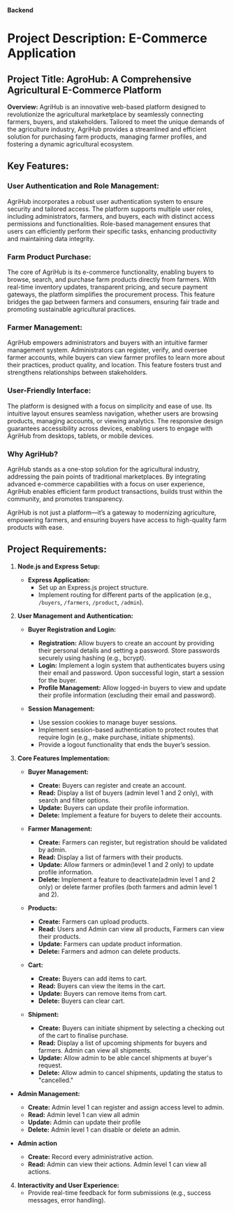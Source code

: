 **Backend**

# Project Description: E-Commerce Application

## Project Title: AgroHub: A Comprehensive Agricultural E-Commerce Platform

**Overview:** AgriHub is an innovative web-based platform designed to revolutionize the agricultural marketplace by seamlessly connecting farmers, buyers, and stakeholders. Tailored to meet the unique demands of the agriculture industry, AgriHub provides a streamlined and efficient solution for purchasing farm products, managing farmer profiles, and fostering a dynamic agricultural ecosystem.

## Key Features:

### User Authentication and Role Management:

AgriHub incorporates a robust user authentication system to ensure security and tailored access. The platform supports multiple user roles, including administrators, farmers, and buyers, each with distinct access permissions and functionalities. Role-based management ensures that users can efficiently perform their specific tasks, enhancing productivity and maintaining data integrity.

### Farm Product Purchase:

The core of AgriHub is its e-commerce functionality, enabling buyers to browse, search, and purchase farm products directly from farmers. With real-time inventory updates, transparent pricing, and secure payment gateways, the platform simplifies the procurement process. This feature bridges the gap between farmers and consumers, ensuring fair trade and promoting sustainable agricultural practices.

### Farmer Management:

AgriHub empowers administrators and buyers with an intuitive farmer management system. Administrators can register, verify, and oversee farmer accounts, while buyers can view farmer profiles to learn more about their practices, product quality, and location. This feature fosters trust and strengthens relationships between stakeholders.

### User-Friendly Interface:

The platform is designed with a focus on simplicity and ease of use. Its intuitive layout ensures seamless navigation, whether users are browsing products, managing accounts, or viewing analytics. The responsive design guarantees accessibility across devices, enabling users to engage with AgriHub from desktops, tablets, or mobile devices.

### Why AgriHub?

AgriHub stands as a one-stop solution for the agricultural industry, addressing the pain points of traditional marketplaces. By integrating advanced e-commerce capabilities with a focus on user experience, AgriHub enables efficient farm product transactions, builds trust within the community, and promotes transparency.

AgriHub is not just a platform—it’s a gateway to modernizing agriculture, empowering farmers, and ensuring buyers have access to high-quality farm products with ease.

## **Project Requirements:**

1. **Node.js and Express Setup:**

   - **Express Application:**
     - Set up an Express.js project structure.
     - Implement routing for different parts of the application (e.g., `/buyers`, `/farmers`, `/product`, `/admin`).

2. **User Management and Authentication:**

   - **Buyer Registration and Login:**

     - **Registration:** Allow buyers to create an account by providing their personal details and setting a password. Store passwords securely using hashing (e.g., bcrypt).
     - **Login:** Implement a login system that authenticates buyers using their email and password. Upon successful login, start a session for the buyer.
     - **Profile Management:** Allow logged-in buyers to view and update their profile information (excluding their email and password).

   - **Session Management:**
     - Use session cookies to manage buyer sessions.
     - Implement session-based authentication to protect routes that require login (e.g., make purchase, initiate shipments).
     - Provide a logout functionality that ends the buyer’s session.

3. **Core Features Implementation:**

   - **Buyer Management:**

     - **Create:** Buyers can register and create an account.
     - **Read:** Display a list of buyers (admin level 1 and 2 only), with search and filter options.
     - **Update:** Buyers can update their profile information.
     - **Delete:** Implement a feature for buyers to delete their accounts.

   - **Farmer Management:**

     - **Create:** Farmers can register, but registration should be validated by admin.
     - **Read:** Display a list of farmers with their products.
     - **Update:** Allow farmers or admin(level 1 and 2 only) to update profile information.
     - **Delete:** Implement a feature to deactivate(admin level 1 and 2 only) or delete farmer profiles (both farmers and admin level 1 and 2).

   - **Products:**

     - **Create:** Farmers can upload products.
     - **Read:** Users and Admin can view all products, Farmers can view their products.
     - **Update:** Farmers can update product information.
     - **Delete:** Farmers and admon can delete products.

   - **Cart:**

     - **Create:** Buyers can add items to cart.
     - **Read:** Buyers can view the items in the cart.
     - **Update:** Buyers  can remove items from cart.
     - **Delete:** Buyers can clear cart.


   - **Shipment:**

     - **Create:** Buyers can initiate shipment by selecting a checking out of the cart to finalise purchase.
     - **Read:** Display a list of upcoming shipments for buyers and farmers. Admin can view all shipments.
     - **Update:** Allow admin to be able cancel shipments at buyer's request.
     - **Delete:** Allow admin to cancel shipments, updating the status to "cancelled."

- **Admin Management:**

  - **Create:** Admin level 1 can register and assign access level to admin.
  - **Read:** Admin level 1 can view all admin
  - **Update:** Admin can update their profile
  - **Delete:** Admin level 1 can disable or delete an admin.

- **Admin action**

  - **Create:** Record every administrative action.
  - **Read:** Admin can view their actions. Admin level 1 can view all actions.

4. **Interactivity and User Experience:**
   - Provide real-time feedback for form submissions (e.g., success messages, error handling).
